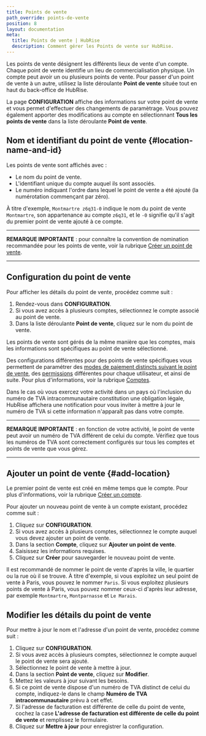 ```yaml
---
title: Points de vente
path_override: points-de-vente
position: 8
layout: documentation
meta:
  title: Points de vente | HubRise
  description: Comment gérer les Points de vente sur HubRise.
---
```


Les points de vente désignent les différents lieux de vente d'un compte. Chaque point de vente identifie un lieu de commercialisation physique. Un compte peut avoir un ou plusieurs points de vente. Pour passer d'un point de vente à un autre, utilisez la liste déroulante **Point de vente** située tout en haut du back-office de HubRise.

La page **CONFIGURATION** affiche des informations sur votre point de vente et vous permet d'effectuer des changements de paramètrage. Vous pouvez également apporter des modifications au compte en sélectionnant **Tous les points de vente** dans la liste déroulante **Point de vente**.

## Nom et identifiant du point de vente {#location-name-and-id}

Les points de vente sont affichés avec :

- Le nom du point de vente.
- L'identifiant unique du compte auquel ils sont associés.
- Le numéro indiquant l'ordre dans lequel le point de vente a été ajouté (la numérotation commençant par zéro).

À titre d'exemple, `Montmartre z6q31-0` indique le nom du point de vente `Montmartre`, son appartenance au compte `z6q31`, et le `-0` signifie qu'il s'agit du premier point de vente ajouté à ce compte.

---

**REMARQUE IMPORTANTE** : pour connaître la convention de nomination recommandée pour les points de vente, voir la rubrique [Créer un point de vente](/docs/locations#add-location).

---

## Configuration du point de vente

Pour afficher les détails du point de vente, procédez comme suit :

1. Rendez-vous dans **CONFIGURATION**.
1. Si vous avez accès à plusieurs comptes, sélectionnez le compte associé au point de vente.
1. Dans la liste déroulante **Point de vente**, cliquez sur le nom du point de vente.

Les points de vente sont gérés de la même manière que les comptes, mais les informations sont spécifiques au point de vente sélectionné.

Des configurations différentes pour des points de vente spécifiques vous permettent de paramétrer des [modes de paiement distincts suivant le point de vente](/docs/paiement#paiements-au-niveau-du-compte-ou-du-point-de-vente), des [permissions](/docs/permissions/) différentes pour chaque utilisateur, et ainsi de suite. Pour plus d'informations, voir la rubrique [Comptes](/docs/account/).

Dans le cas où vous exercez votre activité dans un pays où l'inclusion du numéro de TVA intracommunautaire constitution une obligation légale, HubRise affichera une notification pour vous inviter à mettre à jour le numéro de TVA si cette information n'apparaît pas dans votre compte.

---

**REMARQUE IMPORTANTE** : en fonction de votre activité, le point de vente peut avoir un numéro de TVA différent de celui du compte. Vérifiez que tous les numéros de TVA sont correctement configurés sur tous les comptes et points de vente que vous gérez.

---

## Ajouter un point de vente {#add-location}

Le premier point de vente est créé en même temps que le compte. Pour plus d'informations, voir la rubrique [Créer un compte](/docs/account#create-account).

Pour ajouter un nouveau point de vente à un compte existant, procédez comme suit :

1. Cliquez sur **CONFIGURATION**.
1. Si vous avez accès à plusieurs comptes, sélectionnez le compte auquel vous devez ajouter un point de vente.
1. Dans la section **Compte**, cliquez sur **Ajouter un point de vente**.
1. Saisissez les informations requises.
1. Cliquez sur **Créer** pour sauvegarder le nouveau point de vente.

Il est recommandé de nommer le point de vente d'après la ville, le quartier ou la rue où il se trouve. À titre d'exemple, si vous exploitez un seul point de vente à Paris, vous pouvez le nommer `Paris`. Si vous exploitez plusieurs points de vente à Paris, vous pouvez nommer ceux-ci d'après leur adresse, par exemple `Montmartre`, `Montparnasse` et `Le Marais`.

## Modifier les détails du point de vente

Pour mettre à jour le nom et l'adresse d'un point de vente, procédez comme suit :

1. Cliquez sur **CONFIGURATION**.
1. Si vous avez accès à plusieurs comptes, sélectionnez le compte auquel le point de vente sera ajouté.
1. Sélectionnez le point de vente à mettre à jour.
1. Dans la section **Point de vente**, cliquez sur **Modifier**.
1. Mettez les valeurs à jour suivant les besoins.
1. Si ce point de vente dispose d'un numéro de TVA distinct de celui du compte, indiquez-le dans le champ **Numéro de TVA intracommunautaire** prévu à cet effet.
1. Si l'adresse de facturation est différente de celle du point de vente, cochez la case **L'adresse de facturation est différente de celle du point de vente** et remplissez le formulaire.
1. Cliquez sur **Mettre à jour** pour enregistrer la configuration.
